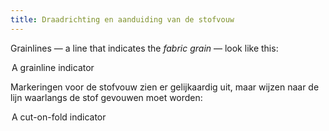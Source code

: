 ```yaml
---
title: Draadrichting en aanduiding van de stofvouw
---
```


Grainlines — a line that indicates the _fabric grain_ — look like this:

<Legend part="grainline">

A grainline indicator

</Legend>

Markeringen voor de stofvouw zien er gelijkaardig uit, maar wijzen naar de lijn waarlangs de stof gevouwen moet worden:

<Legend part="cutonfold">

A cut-on-fold indicator

</Legend>
